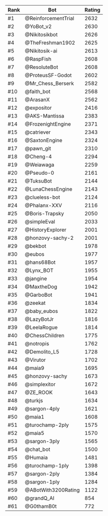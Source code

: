 Rank|Bot|Rating
---|---|---
#1|@ReinforcementTrial|2632
#2|@YoBot_v2|2630
#3|@Nikitosikbot|2626
#4|@TheFreshman1902|2625
#5|@Nikitosik-ai|2613
#6|@RaspFish|2608
#7|@ResoluteBot|2608
#8|@ProteusSF-Godot|2602
#9|@Mr_Chess_Berserk|2582
#10|@faith_bot|2568
#11|@ArasanX|2562
#12|@expositor|2416
#13|@AKS-Mantissa|2383
#14|@FrozenightEngine|2371
#15|@catriever|2343
#16|@SaxtonEngine|2324
#17|@pawn_git|2310
#18|@Cheng-4|2294
#19|@Weiawaga|2259
#20|@Pseudo-0|2161
#21|@TuksuBot|2144
#22|@LunaChessEngine|2143
#23|@clueless-bot|2124
#24|@Phalanx-XXV|2116
#25|@Boris-Trapsky|2050
#26|@simpleEval|2033
#27|@HistoryExplorer|2001
#28|@honzovy-sachy-2|2001
#29|@bekbot|1978
#30|@eubos|1977
#31|@hans68Bot|1957
#32|@Lynx_BOT|1955
#33|@jangine|1954
#34|@MaxtheDog|1942
#35|@GarboBot|1941
#36|@zeekat|1834
#37|@baby_eubos|1822
#38|@LazyBotJr|1816
#39|@LeelaRogue|1814
#40|@ChessChildren|1775
#41|@notropis|1762
#42|@Demolito_L5|1728
#43|@Virutor|1702
#44|@maia9|1695
#45|@honzovy-sachy|1673
#46|@simplexitor|1672
#47|@ZE_ROOK|1643
#48|@turkjs|1634
#49|@sargon-4ply|1621
#50|@maia1|1608
#51|@turochamp-2ply|1575
#52|@maia5|1570
#53|@sargon-3ply|1565
#54|@chat_bot|1500
#55|@Humaia|1481
#56|@turochamp-1ply|1398
#57|@sargon-2ply|1384
#58|@sargon-1ply|1284
#59|@ABotWith3200Rating|1122
#60|@grandQ_AI|854
#61|@G0thamB0t|772
